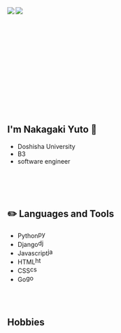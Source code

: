 

<a href="https://github.com/anuraghazra/github-readme-stats">
  <img align="left" src="https://github-readme-stats.vercel.app/api?username=Nakagaki-Yuto&show_icons=true&theme=solarized-light" />
</a>
<a href="https://github.com/anuraghazra/github-readme-stats">
  <img align="left" src="https://github-readme-stats.vercel.app/api/top-langs/?username=Nakagaki-Yuto&theme=solarized-light" />
</a><br><br><br><br><br><br><br><br><br><br><br><br><br><br>

  

## I'm Nakagaki Yuto 👋
* Doshisha University
* B3
* software engineer

<br><br>
　　　
## :pencil2: Languages and Tools
* Python<img src="https://devicons.github.io/devicon/devicon.git/icons/python/python-original.svg" alt="python" width="17" height="17"/>
* Django<img src="https://devicons.github.io/devicon/devicon.git/icons/django/django-original.svg" alt="django" width="17" height="17"/>
* Javascript<img src="https://devicons.github.io/devicon/devicon.git/icons/javascript/javascript-original.svg" alt="javascript" width="17" height="17"/>
* HTML<img src="https://devicons.github.io/devicon/devicon.git/icons/html5/html5-original-wordmark.svg" alt="html5" width="17" height="17"/>
* CSS<img src="https://devicons.github.io/devicon/devicon.git/icons/css3/css3-original-wordmark.svg" alt="css3" width="17" height="17"/>
* Go<img src="https://devicons.github.io/devicon/devicon.git/icons/go/go-original.svg" alt="go" width="17" height="17"/>

<br><br>

## Hobbies
